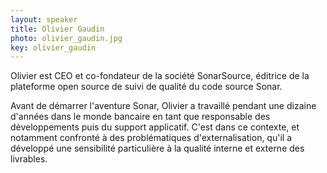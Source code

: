 ```yaml
---
layout: speaker
title: Olivier Gaudin
photo: olivier_gaudin.jpg
key: olivier_gaudin
---
```


Olivier est CEO et co-fondateur de la société SonarSource, éditrice de la plateforme open source de suivi de qualité du code source Sonar. 

Avant de démarrer l'aventure Sonar, Olivier a travaillé pendant une dizaine d'années dans le monde bancaire en tant que responsable des développements puis du support applicatif. C'est dans ce contexte, et notamment confronté à des problématiques d'externalisation, qu'il a développé une sensibilité particulière à la qualité interne et externe des livrables. 
